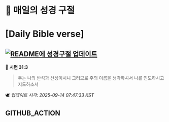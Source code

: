 # 🙏 매일의 성경 구절
# [Daily Bible verse]
## [![README에 성경구절 업데이트](https://github.com/DONGSUKA/first_test/actions/workflows/update-readme-bible.yml/badge.svg)](https://github.com/DONGSUKA/first_test/actions/workflows/update-readme-bible.yml)
<!-- START_BIBLE_VERSE -->
📖 **시편 31:3**
> 주는 나의 반석과 산성이시니 그러므로 주의 이름을 생각하셔서 나를 인도하시고 지도하소서

🕊️ _업데이트 시각: 2025-09-14 07:47:33 KST_
  <!-- END_BIBLE_VERSE -->
## GITHUB_ACTION

